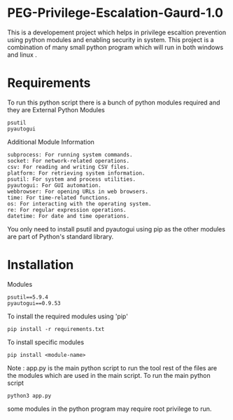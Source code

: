 # PEG-Privilege-Escalation-Gaurd-1.0
This is a developement project which helps in privilege escaltion prevention using python modules and enabling security in system.
This project is a combination of many small python program which will run in both windows and linux .

# Requirements 
To run this python script there is a bunch of python modules required and they are
External Python Modules

    psutil
    pyautogui

Additional Module Information

    subprocess: For running system commands.
    socket: For network-related operations.
    csv: For reading and writing CSV files.
    platform: For retrieving system information.
    psutil: For system and process utilities.
    pyautogui: For GUI automation.
    webbrowser: For opening URLs in web browsers.
    time: For time-related functions.
    os: For interacting with the operating system.
    re: For regular expression operations.
    datetime: For date and time operations.

You only need to install psutil and pyautogui using pip as the other modules are part of Python's standard library.

# Installation
Modules

    psutil==5.9.4
    pyautogui==0.9.53

To install the required modules using 'pip'

    pip install -r requirements.txt

To install specific modules

    pip install <module-name>
Note : app.py is the main python script to run the tool rest of the files are the modules which are used in the main script.
To run the main python script

    python3 app.py
some modules in the python program may require root privilege to run. 
